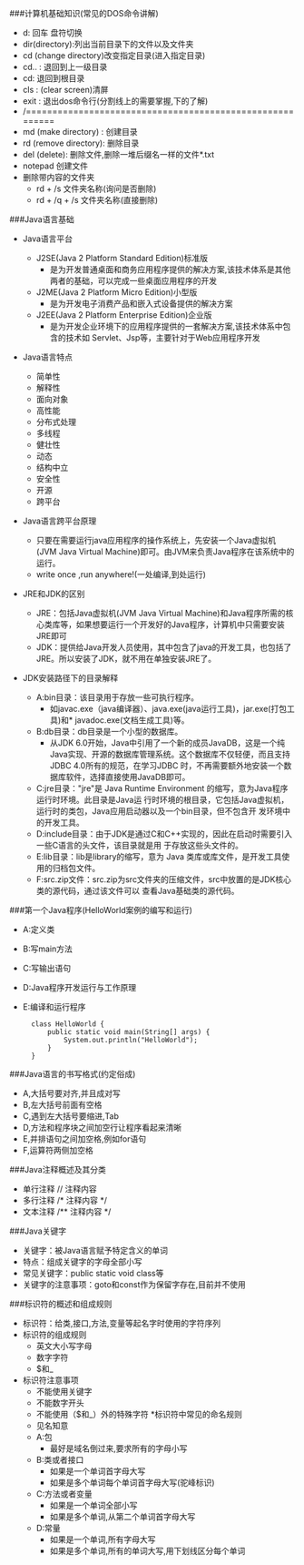 ###计算机基础知识(常见的DOS命令讲解)
* d: 回车	盘符切换
* dir(directory):列出当前目录下的文件以及文件夹
* cd (change directory)改变指定目录(进入指定目录)
* cd.. : 退回到上一级目录
* cd\: 退回到根目录
* cls : (clear screen)清屏
* exit : 退出dos命令行(分割线上的需要掌握,下的了解)
* /=========================================================
* md (make directory) : 创建目录
* rd (remove directory): 删除目录
* del (delete): 删除文件,删除一堆后缀名一样的文件*.txt
* notepad 创建文件
* 删除带内容的文件夹
	* rd + /s	文件夹名称(询问是否删除)
	* rd + /q + /s 文件夹名称(直接删除)


###Java语言基础
* Java语言平台
	* J2SE(Java 2 Platform Standard Edition)标准版
		* 是为开发普通桌面和商务应用程序提供的解决方案,该技术体系是其他两者的基础，可以完成一些桌面应用程序的开发
	* J2ME(Java 2 Platform Micro Edition)小型版
		* 是为开发电子消费产品和嵌入式设备提供的解决方案
	* J2EE(Java 2 Platform Enterprise Edition)企业版
		* 是为开发企业环境下的应用程序提供的一套解决方案,该技术体系中包含的技术如 Servlet、Jsp等，主要针对于Web应用程序开发 

* Java语言特点
	* 简单性		
	* 解释性
	* 面向对象		
	* 高性能
	* 分布式处理	
	* 多线程
	* 健壮性		
	* 动态
	* 结构中立		
	* 安全性
	* 开源
	* 跨平台


* Java语言跨平台原理
	* 只要在需要运行java应用程序的操作系统上，先安装一个Java虚拟机(JVM Java Virtual Machine)即可。由JVM来负责Java程序在该系统中的运行。
	* write once ,run anywhere!(一处编译,到处运行)

* JRE和JDK的区别
	* JRE：包括Java虚拟机(JVM Java Virtual Machine)和Java程序所需的核心类库等，如果想要运行一个开发好的Java程序，计算机中只需要安装JRE即可
	* JDK：提供给Java开发人员使用，其中包含了java的开发工具，也包括了JRE。所以安装了JDK，就不用在单独安装JRE了。

* JDK安装路径下的目录解释
	* A:bin目录：该目录用于存放一些可执行程序。
		* 如javac.exe（java编译器）、java.exe(java运行工具)，jar.exe(打包工具)和* javadoc.exe(文档生成工具)等。
	* B:db目录：db目录是一个小型的数据库。
		* 从JDK 6.0开始，Java中引用了一个新的成员JavaDB，这是一个纯Java实现、开源的数据库管理系统。这个数据库不仅轻便，而且支持JDBC 4.0所有的规范，在学习JDBC 时，不再需要额外地安装一个数据库软件，选择直接使用JavaDB即可。
	* C:jre目录："jre"是 Java Runtime Environment 的缩写，意为Java程序运行时环境。此目录是Java运	行时环境的根目录，它包括Java虚拟机，运行时的类包，Java应用启动器以及一个bin目录，但不包含开	发环境中的开发工具。
	* D:include目录：由于JDK是通过C和C++实现的，因此在启动时需要引入一些C语言的头文件，该目录就是用	于存放这些头文件的。
	* E:lib目录：lib是library的缩写，意为 Java 类库或库文件，是开发工具使用的归档包文件。
	* F:src.zip文件：src.zip为src文件夹的压缩文件，src中放置的是JDK核心类的源代码，通过该文件可以	查看Java基础类的源代码。

###第一个Java程序(HelloWorld案例的编写和运行)
* A:定义类
* B:写main方法
* C:写输出语句
* D:Java程序开发运行与工作原理
* E:编译和运行程序

		class HelloWorld {
			public static void main(String[] args) {
				System.out.println("HelloWorld");
			}
		}

###Java语言的书写格式(约定俗成)
* A,大括号要对齐,并且成对写
* B,左大括号前面有空格
* C,遇到左大括号要缩进,Tab
* D,方法和程序块之间加空行让程序看起来清晰
* E,并排语句之间加空格,例如for语句
* F,运算符两侧加空格

###Java注释概述及其分类
*   单行注释  // 注释内容
*   多行注释  /* 注释内容 */
*   文本注释  /** 注释内容 */

###Java关键字
* 关键字：被Java语言赋予特定含义的单词
* 特点：组成关键字的字母全部小写
* 常见关键字：public static void class等
* 关键字的注意事项：goto和const作为保留字存在,目前并不使用

###标识符的概述和组成规则
* 标识符：给类,接口,方法,变量等起名字时使用的字符序列
* 标识符的组成规则
	* 英文大小写字母
	* 数字字符
	* $和_
* 标识符注意事项
	* 不能使用关键字
	* 不能数字开头 
	* 不能使用（$和_）外的特殊字符
*标识符中常见的命名规则
	* 见名知意
	* A:包
		* 最好是域名倒过来,要求所有的字母小写 
	* B:类或者接口
		* 如果是一个单词首字母大写
		* 如果是多个单词每个单词首字母大写(驼峰标识) 
	* C:方法或者变量
		* 如果是一个单词全部小写
		* 如果是多个单词,从第二个单词首字母大写 
	* D:常量
		* 如果是一个单词,所有字母大写
		* 如果是多个单词,所有的单词大写,用下划线区分每个单词 
